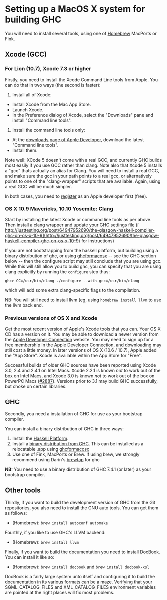 # Setting up a MacOS X system for building GHC


You will need to install several tools, using one of  [ Homebrew](http://mxcl.github.com/homebrew/)  MacPorts or Fink.

## Xcode (GCC)

### For Lion (10.7), Xcode 7.3 or higher


Firstly, you need to install the Xcode Command Line tools from Apple. You can do that in two ways (the second is faster):

1. Install all of Xcode:

  - Install Xcode from the Mac App Store.
  - Launch Xcode.
  - In the Preference dialog of Xcode, select the "Downloads" pane and install "Command line tools".
1. Install the command line tools only:

  - At the [ downloads page of Apple Developer](http://developer.apple.com/downloads), download the latest "Command line tools".
  - Install them.


Note well: XCode 5 doesn't come with a real GCC, and currently GHC builds most easily if you use GCC rather than clang. Note also that Xcode 5 installs a "gcc" thats actually an alias for Clang.   You will need to install a real GCC, and make sure the gcc in your path points to a real gcc, or alternatively points to one of the "clang-wrapper" scripts that are available. Again, using a real GCC will be much simpler.


In both cases, you need to [ register](https://developer.apple.com/programs/register/) as an Apple developer first (free).

### OS X 10.9 Mavericks, 10.10 Yosemite: Clang


Start by installing the latest Xcode or command line tools as per above. Then install a clang wrapper and update your GHC settings file ([ http://justtesting.org/post/64947952690/the-glasgow-haskell-compiler-ghc-on-os-x-10-9](http://justtesting.org/post/64947952690/the-glasgow-haskell-compiler-ghc-on-os-x-10-9) for instructions)


If you are not bootstrapping from the haskell platform, but building using a binary distribution of ghc, or using [ ghcformacosx](http://github.com/ghcformacosx/ghc-dot-app) -- see the GHC section below -- then the configure script may still conclude that you are using gcc.  While this will still allow you to build ghc, you can specify that you are using clang explicitly by running the `configure` step thus:

```wiki
ghc> CC=/usr/bin/clang ./configure --with-gcc=/usr/bin/clang
```


which will add some extra clang-specific flags to the compilation.


NB: You will still need to install llvm (eg, using `homebrew install llvm` to use the llvm back end.

### Previous versions of OS X and Xcode


Get the most recent version of Apple's Xcode tools that you can. Your OS X CD has a version on it. You may be able to download a newer version from the [ Apple Developer Connection](http://developer.apple.com/tools/xcode) website. You may need to sign up for a free membership in the Apple Developer Connection, and downloading may still cost a little money.  In later versions of OS X (10.6 / 10.7), Apple added the "App Store". Xcode is available within the App Store for "Free".


Successful builds of older GHC sources have been reported using Xcode 3.0, 2.4 and 2.4.1 on Intel Macs. Xcode 2.2.1 is known *not* to work out of the box on Intel Macs, and Xcode 3.0 is known *not* to work out of the box on PowerPC Macs ([\#2887](https://gitlab.haskell.org//ghc/ghc/issues/2887)). Versions prior to 3.1 may build GHC successfully, but choke on certain libraries.

## GHC


Secondly, you need a installation of GHC for use as your bootstrap compiler.


You can install a binary distribution of GHC in three ways:

1. Install the [ Haskell Platform](http://www.haskell.org/platform/).
1. Install a [binary distribution from GHC](http://www.haskell.org/ghc/download). This can be installed as a relocatable .app using [ ghcformacosx](http://github.com/ghcformacosx/ghc-dot-app)
1. Use one of Fink, MacPorts or Brew.   If using brew, we strongly recommend using Darin's [ brewtap](https://github.com/darinmorrison/homebrew-haskell)   for ghc

**NB:** You need to use a binary distribution of GHC 7.4.1 (or later) as your bootstrap compiler.

## Other tools


Thirdly, if you want to build the development version of GHC from the Git repositories, you also need to install the GNU auto tools. You can get them as follows:

- (Homebrew): `brew install autoconf automake`


Fourthly, if you like to use GHC's LLVM backend:

- (Homebrew): `brew install llvm`


Finally, if you want to build the documentation you need to install DocBook. You can install it like so:

- (Homebrew): `brew install docbook` and `brew install docbook-xsl`


DocBook is a fairly large system unto itself and configuring it to build the documentation in its various formats can be a maze. Verifying that your SGML_CATALOG_FILES and XML_CATALOG_FILES environment variables are pointed at the right places will fix most problems.
